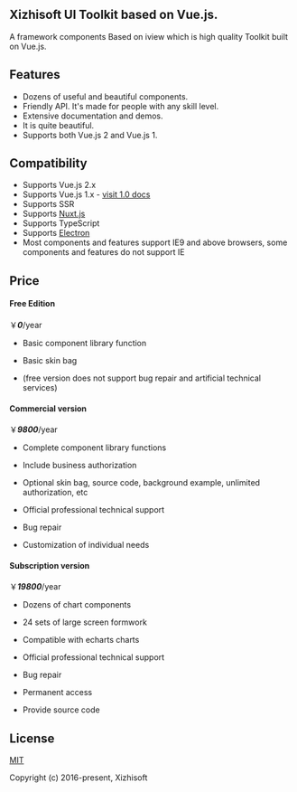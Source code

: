 ## Xizhisoft UI Toolkit based on Vue.js.

A framework components Based on iview which is high quality Toolkit built on Vue.js.



## Features

- Dozens of useful and beautiful components.
- Friendly API. It's made for people with any skill level.
- Extensive documentation and demos.
- It is quite beautiful.
- Supports both Vue.js 2 and Vue.js 1.



## Compatibility

- Supports Vue.js 2.x
- Supports Vue.js 1.x - [visit 1.0 docs](http://v1.iviewui.com/)
- Supports SSR
- Supports [Nuxt.js](https://nuxtjs.org/)
- Supports TypeScript
- Supports [Electron](http://electron.atom.io/)
- Most components and features support IE9 and above browsers, some components and features do not support IE



## Price

#### Free Edition

￥***0***/year

- Basic component library function

- Basic skin bag

- (free version does not support bug repair and artificial technical services)



#### Commercial version


￥***9800***/year

- Complete component library functions

- Include business authorization

- Optional skin bag, source code, background example, unlimited authorization, etc

- Official professional technical support

- Bug repair

- Customization of individual needs



#### Subscription version


￥***19800***/year

- Dozens of chart components

- 24 sets of large screen formwork

- Compatible with echarts charts

- Official professional technical support
- Bug repair

- Permanent access

- Provide source code



## License

[MIT](http://opensource.org/licenses/MIT)

Copyright (c) 2016-present, Xizhisoft

